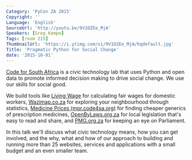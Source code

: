 ```yaml
---
Category: 'PyCon ZA 2015'
Copyright: ''
Language: 'English'
SourceUrl: 'http://youtu.be/9V1OZEe_MjA'
Speakers: [Greg Kempe]
Tags: [room 215]
ThumbnailUrl: 'https://i.ytimg.com/vi/9V1OZEe_MjA/hqdefault.jpg'
Title: 'Pragmatic Python for Social Change'
date: '2015-10-01'
---
```

[Code for South Africa](http://code4sa.org) is a civic technology lab that uses Python and open data to promote informed decision making to drive social change. We use our skills for social good.

We build tools like [Living Wage](http://living-wage.co.za/) for calculating fair wages for domestic workers, [Wazimap.co.za](http://wazimap.co.za) for exploring your neighbourhood through statistics, [Medicine Prices (mpr.code4sa.org)](http://mpr.code4sa.org) for finding cheaper generics of prescription medicines, [OpenByLaws.org.za](http://openbylaws.org.za) for local legislation that's easy to read and share, and [PMG.org.za](http://pmg.org.za) for keeping an eye on Parliament.

In this talk we'll discuss what civic technology means, how you can get involved, and the why, what and how of our approach to building and running more than 25 websites, services and applications with a small budget and an even smaller team.
